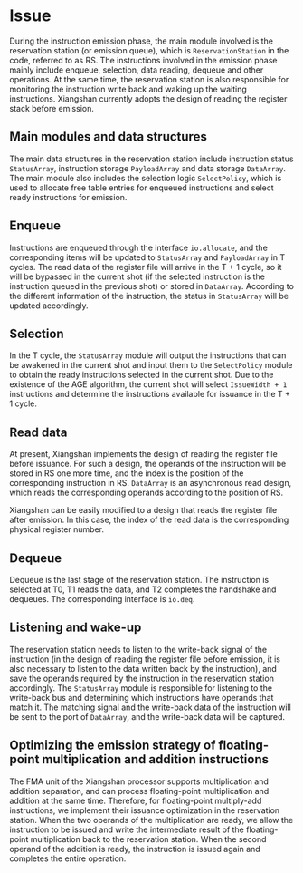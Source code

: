# Issue

During the instruction emission phase, the main module involved is the reservation station (or emission queue), which is `ReservationStation` in the code, referred to as RS. The instructions involved in the emission phase mainly include enqueue, selection, data reading, dequeue and other operations. At the same time, the reservation station is also responsible for monitoring the instruction write back and waking up the waiting instructions. Xiangshan currently adopts the design of reading the register stack before emission.

## Main modules and data structures

The main data structures in the reservation station include instruction status `StatusArray`, instruction storage `PayloadArray` and data storage `DataArray`. The main module also includes the selection logic `SelectPolicy`, which is used to allocate free table entries for enqueued instructions and select ready instructions for emission.

## Enqueue

Instructions are enqueued through the interface `io.allocate`, and the corresponding items will be updated to `StatusArray` and `PayloadArray` in T cycles. The read data of the register file will arrive in the T + 1 cycle, so it will be bypassed in the current shot (if the selected instruction is the instruction queued in the previous shot) or stored in `DataArray`. According to the different information of the instruction, the status in `StatusArray` will be updated accordingly.

## Selection

In the T cycle, the `StatusArray` module will output the instructions that can be awakened in the current shot and input them to the `SelectPolicy` module to obtain the ready instructions selected in the current shot. Due to the existence of the AGE algorithm, the current shot will select `IssueWidth + 1` instructions and determine the instructions available for issuance in the T + 1 cycle.

## Read data

At present, Xiangshan implements the design of reading the register file before issuance. For such a design, the operands of the instruction will be stored in RS one more time, and the index is the position of the corresponding instruction in RS. `DataArray` is an asynchronous read design, which reads the corresponding operands according to the position of RS.

Xiangshan can be easily modified to a design that reads the register file after emission. In this case, the index of the read data is the corresponding physical register number.

## Dequeue

Dequeue is the last stage of the reservation station. The instruction is selected at T0, T1 reads the data, and T2 completes the handshake and dequeues. The corresponding interface is `io.deq`.

## Listening and wake-up

The reservation station needs to listen to the write-back signal of the instruction (in the design of reading the register file before emission, it is also necessary to listen to the data written back by the instruction), and save the operands required by the instruction in the reservation station accordingly. The `StatusArray` module is responsible for listening to the write-back bus and determining which instructions have operands that match it. The matching signal and the write-back data of the instruction will be sent to the port of `DataArray`, and the write-back data will be captured.

## Optimizing the emission strategy of floating-point multiplication and addition instructions

The FMA unit of the Xiangshan processor supports multiplication and addition separation, and can process floating-point multiplication and addition at the same time. Therefore, for floating-point multiply-add instructions, we implement their issuance optimization in the reservation station. When the two operands of the multiplication are ready, we allow the instruction to be issued and write the intermediate result of the floating-point multiplication back to the reservation station. When the second operand of the addition is ready, the instruction is issued again and completes the entire operation.
